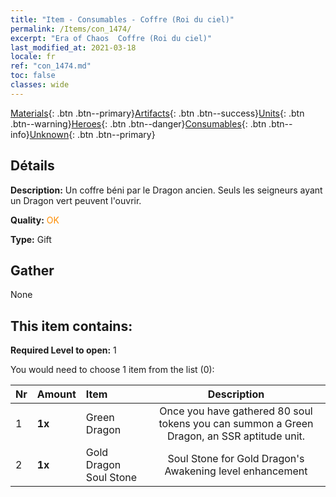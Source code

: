 ```yaml
---
title: "Item - Consumables - Coffre (Roi du ciel)"
permalink: /Items/con_1474/
excerpt: "Era of Chaos  Coffre (Roi du ciel)"
last_modified_at: 2021-03-18
locale: fr
ref: "con_1474.md"
toc: false
classes: wide
---
```

 [Materials](/fr/Items/){: .btn .btn--primary}[Artifacts](/fr/Items/Artifacts/){: .btn .btn--success}[Units](/fr/Items/Units/){: .btn .btn--warning}[Heroes](/fr/Items/Heroes/){: .btn .btn--danger}[Consumables](/fr/Items/Consumables/){: .btn .btn--info}[Unknown](/fr/Items/Unknown/){: .btn .btn--primary}

## Détails
 **Description:** Un coffre béni par le Dragon ancien. Seuls les seigneurs ayant un Dragon vert peuvent l'ouvrir.

 **Quality:** <span style="color: #FF8C00">OK</span>

 **Type:** Gift

## Gather

  None

## This item contains:

 **Required Level to open:** 1

 You would need to choose 1 item from the list (0):

  | Nr | Amount |     Item    | Description |
  |:---|:-------|:------------|:-----------:|
  | 1 |  **1x** | Green Dragon | Once you have gathered 80 soul tokens you can summon a Green Dragon, an SSR aptitude unit.  | 
  | 2 |  **1x** | Gold Dragon Soul Stone | Soul Stone for Gold Dragon's Awakening level enhancement  | 
